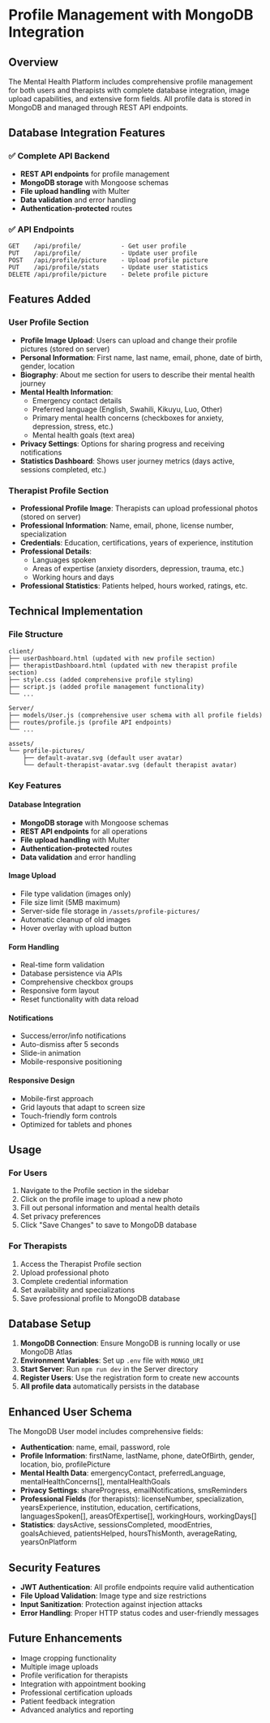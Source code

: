 # Profile Management with MongoDB Integration

## Overview

The Mental Health Platform includes comprehensive profile management for both users and therapists with complete database integration, image upload capabilities, and extensive form fields. All profile data is stored in MongoDB and managed through REST API endpoints.

## Database Integration Features

### ✅ Complete API Backend

- **REST API endpoints** for profile management
- **MongoDB storage** with Mongoose schemas
- **File upload handling** with Multer
- **Data validation** and error handling
- **Authentication-protected** routes

### ✅ API Endpoints

```
GET    /api/profile/           - Get user profile
PUT    /api/profile/           - Update user profile
POST   /api/profile/picture    - Upload profile picture
PUT    /api/profile/stats      - Update user statistics
DELETE /api/profile/picture    - Delete profile picture
```

## Features Added

### User Profile Section

- **Profile Image Upload**: Users can upload and change their profile pictures (stored on server)
- **Personal Information**: First name, last name, email, phone, date of birth, gender, location
- **Biography**: About me section for users to describe their mental health journey
- **Mental Health Information**:
  - Emergency contact details
  - Preferred language (English, Swahili, Kikuyu, Luo, Other)
  - Primary mental health concerns (checkboxes for anxiety, depression, stress, etc.)
  - Mental health goals (text area)
- **Privacy Settings**: Options for sharing progress and receiving notifications
- **Statistics Dashboard**: Shows user journey metrics (days active, sessions completed, etc.)

### Therapist Profile Section

- **Professional Profile Image**: Therapists can upload professional photos (stored on server)
- **Professional Information**: Name, email, phone, license number, specialization
- **Credentials**: Education, certifications, years of experience, institution
- **Professional Details**:
  - Languages spoken
  - Areas of expertise (anxiety disorders, depression, trauma, etc.)
  - Working hours and days
- **Professional Statistics**: Patients helped, hours worked, ratings, etc.

## Technical Implementation

### File Structure

```
client/
├── userDashboard.html (updated with new profile section)
├── therapistDashboard.html (updated with new therapist profile section)
├── style.css (added comprehensive profile styling)
├── script.js (added profile management functionality)
└── ...

Server/
├── models/User.js (comprehensive user schema with all profile fields)
├── routes/profile.js (profile API endpoints)
└── ...

assets/
└── profile-pictures/
    ├── default-avatar.svg (default user avatar)
    └── default-therapist-avatar.svg (default therapist avatar)
```

### Key Features

#### Database Integration

- **MongoDB storage** with Mongoose schemas
- **REST API endpoints** for all operations
- **File upload handling** with Multer
- **Authentication-protected** routes
- **Data validation** and error handling

#### Image Upload

- File type validation (images only)
- File size limit (5MB maximum)
- Server-side file storage in `/assets/profile-pictures/`
- Automatic cleanup of old images
- Hover overlay with upload button

#### Form Handling

- Real-time form validation
- Database persistence via APIs
- Comprehensive checkbox groups
- Responsive form layout
- Reset functionality with data reload

#### Notifications

- Success/error/info notifications
- Auto-dismiss after 5 seconds
- Slide-in animation
- Mobile-responsive positioning

#### Responsive Design

- Mobile-first approach
- Grid layouts that adapt to screen size
- Touch-friendly form controls
- Optimized for tablets and phones

## Usage

### For Users

1. Navigate to the Profile section in the sidebar
2. Click on the profile image to upload a new photo
3. Fill out personal information and mental health details
4. Set privacy preferences
5. Click "Save Changes" to save to MongoDB database

### For Therapists

1. Access the Therapist Profile section
2. Upload professional photo
3. Complete credential information
4. Set availability and specializations
5. Save professional profile to MongoDB database

## Database Setup

1. **MongoDB Connection**: Ensure MongoDB is running locally or use MongoDB Atlas
2. **Environment Variables**: Set up `.env` file with `MONGO_URI`
3. **Start Server**: Run `npm run dev` in the Server directory
4. **Register Users**: Use the registration form to create new accounts
5. **All profile data** automatically persists in the database

## Enhanced User Schema

The MongoDB User model includes comprehensive fields:

- **Authentication**: name, email, password, role
- **Profile Information**: firstName, lastName, phone, dateOfBirth, gender, location, bio, profilePicture
- **Mental Health Data**: emergencyContact, preferredLanguage, mentalHealthConcerns[], mentalHealthGoals
- **Privacy Settings**: shareProgress, emailNotifications, smsReminders
- **Professional Fields** (for therapists): licenseNumber, specialization, yearsExperience, institution, education, certifications, languagesSpoken[], areasOfExpertise[], workingHours, workingDays[]
- **Statistics**: daysActive, sessionsCompleted, moodEntries, goalsAchieved, patientsHelped, hoursThisMonth, averageRating, yearsOnPlatform

## Security Features

- **JWT Authentication**: All profile endpoints require valid authentication
- **File Upload Validation**: Image type and size restrictions
- **Input Sanitization**: Protection against injection attacks
- **Error Handling**: Proper HTTP status codes and user-friendly messages

## Future Enhancements

- Image cropping functionality
- Multiple image uploads
- Profile verification for therapists
- Integration with appointment booking
- Professional certification uploads
- Patient feedback integration
- Advanced analytics and reporting
